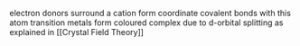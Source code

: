 electron donors surround a cation
form coordinate covalent bonds with this atom
transition metals form coloured complex due to d-orbital splitting as explained in [[Crystal Field Theory]]